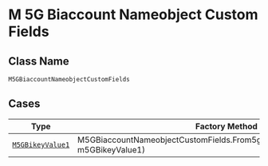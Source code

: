 
# M 5G Biaccount Nameobject Custom Fields

## Class Name

`M5GBiaccountNameobjectCustomFields`

## Cases

| Type | Factory Method |
|  --- | --- |
| [`M5GBikeyValue1`](../../../doc/models/m-5g-bikey-value-1.md) | M5GBiaccountNameobjectCustomFields.From5gbikeyValue1(M5GBikeyValue1 m5GBikeyValue1) |

